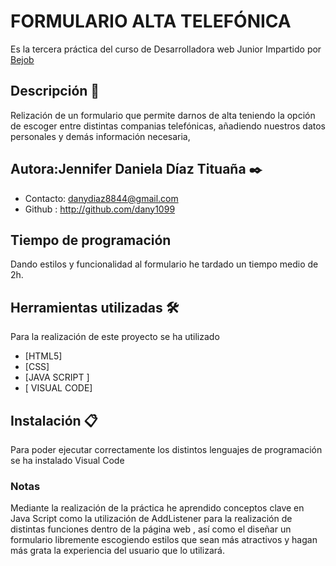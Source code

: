 # FORMULARIO ALTA TELEFÓNICA
Es la tercera práctica del curso de Desarrolladora web Junior Impartido por [Bejob](https://www.bejob.com)

## Descripción 📖
Relización de un formulario que permite darnos de alta teniendo la opción de escoger entre distintas companias telefónicas, añadiendo nuestros datos personales y demás información necesaria,

## Autora:Jennifer Daniela Díaz Tituaña  ✒️
* Contacto: danydiaz8844@gmail.com
* Github  : http://github.com/dany1099


## Tiempo de programación

Dando estilos y funcionalidad al formulario he tardado un tiempo medio de 2h.

## Herramientas utilizadas 🛠️

Para la realización de este proyecto se ha utilizado
* [HTML5]
* [CSS]
* [JAVA SCRIPT ]
* [ VISUAL CODE]

## Instalación 📋
Para poder ejecutar correctamente los distintos lenguajes de programación se ha instalado Visual Code
### Notas
Mediante la realización de la práctica he aprendido conceptos clave en Java Script como la utilización de AddListener para la realización de distintas funciones dentro de la página web , así como el diseñar un formulario libremente escogiendo estilos que sean más atractivos y hagan más grata la experiencia del usuario que lo utilizará.


